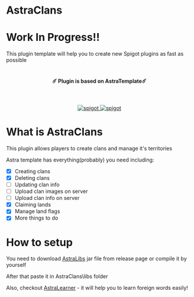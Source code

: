 # AstraClans
# Work In Progress!!
This plugin template will help you to create new Spigot plugins as fast as possible
# 
<h4 align="center">☄️ Plugin is based on AstraTemplate☄️ </h4>
</br>
<p align="center">
    <a href="https://github.com/Astra-Interactive/AstraLibs">
        <img alt="spigot" src="https://img.shields.io/badge/github-AstraLibs-1B76CA"/>
    </a>    
    <a href="https://github.com/Astra-Interactive/AstraTemplate">
        <img alt="spigot" src="https://img.shields.io/badge/github-AstraTemplate-1B76CA"/>
    </a>
</p>



# What is AstraClans

This plugin allows players to create clans and manage it's territories
 

Astra template has everything(probably) you need including:
- [x] Creating clans
- [x] Deleting clans
- [ ] Updating clan info
- [ ] Upload clan images on server
- [ ] Upload clan info on server
- [x] Claiming lands
- [x] Manage land flags
- [x] More things to do

# How to setup

You need to download [AstraLibs](https://github.com/Asrta-Interactive/AstraTemplate/wiki/AstraLibs) jar file from release page or compile it by yourself

After that paste it in AstraClans\libs folder

Also, checkout [AstraLearner](https://play.google.com/store/apps/details?id=com.makeevrserg.astralearner) - it will help you to learn foreign words easily!
